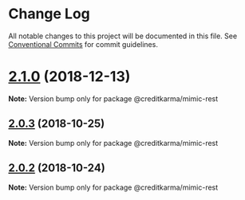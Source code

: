 # Change Log

All notable changes to this project will be documented in this file.
See [Conventional Commits](https://conventionalcommits.org) for commit guidelines.

<a name="2.1.0"></a>
# [2.1.0](https://github.com/creditkarma/Mimic/tree/master/packages/mimic-rest/compare/v2.0.3...v2.1.0) (2018-12-13)

**Note:** Version bump only for package @creditkarma/mimic-rest





<a name="2.0.3"></a>
## [2.0.3](https://github.com/creditkarma/Mimic/tree/master/packages/mimic-rest/compare/v2.0.2...v2.0.3) (2018-10-25)

**Note:** Version bump only for package @creditkarma/mimic-rest





<a name="2.0.2"></a>
## [2.0.2](https://github.com/creditkarma/Mimic/tree/master/packages/mimic-rest/compare/v2.0.0...v2.0.2) (2018-10-24)

**Note:** Version bump only for package @creditkarma/mimic-rest
